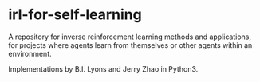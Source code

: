# irl-for-self-learning
A repository for inverse reinforcement learning methods and applications, for projects where agents learn from themselves or other agents within an environment.

Implementations by B.I. Lyons and Jerry Zhao in Python3.

